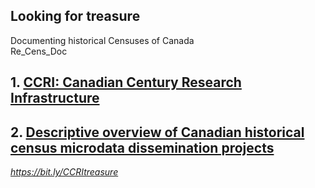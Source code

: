 ## Looking for treasure
Documenting historical Censuses of Canada   
Re_Cens_Doc

## 1. [CCRI: Canadian Century Research Infrastructure](https://github.com/SusanMowers/reCens_doc/blob/main/EN/ccri-prelim.md) 

## 2. [Descriptive overview of Canadian historical census microdata dissemination projects](https://github.com/SusanMowers/reCens_doc/blob/main/EN/A_descriptive_overview_of_dissemination_projects_regarding%20_historical_Canadian_Census_microdata.pdf)  
  
  
*<https://bit.ly/CCRItreasure>*
